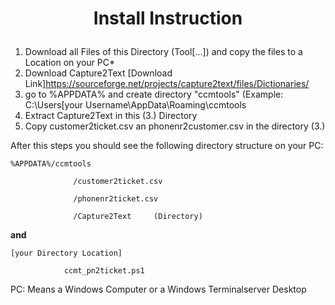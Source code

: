 # <p align="center">Install Instruction</p>

1. Download all Files of this Directory (Tool[...]) and copy the files to a Location on your PC*
2. Download Capture2Text [Download Link]https://sourceforge.net/projects/capture2text/files/Dictionaries/
3. go to %APPDATA% and create directory "ccmtools" (Example: C:\Users\[your Username\AppData\Roaming\ccmtools
4. Extract Capture2Text in this (3.) Directory
5. Copy customer2ticket.csv an phonenr2customer.csv in the directory (3.)


After this steps you should see the following directory structure on your PC:

`%APPDATA%/ccmtools`

                  /customer2ticket.csv
                  
                  /phonenr2ticket.csv
                  
                  /Capture2Text     (Directory)
                  

**and**

`[your Directory Location]`

                ccmt_pn2ticket.ps1

PC: Means a Windows Computer or a Windows Terminalserver Desktop
